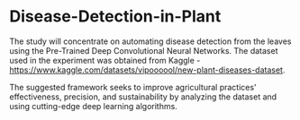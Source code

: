 # Disease-Detection-in-Plant
The study will concentrate on automating disease detection from the leaves using the Pre-Trained Deep Convolutional Neural Networks. 
The dataset used in the experiment was obtained from Kaggle - https://www.kaggle.com/datasets/vipoooool/new-plant-diseases-dataset.

The suggested framework seeks to improve agricultural practices' effectiveness, precision, and sustainability by analyzing the dataset and using cutting-edge deep learning algorithms.

